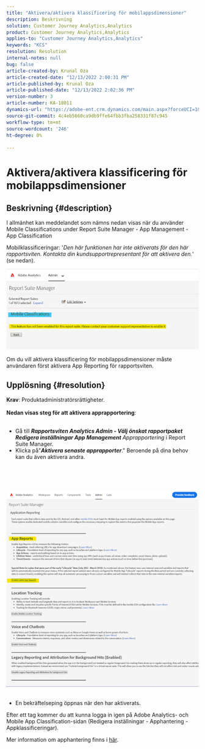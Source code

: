 ```yaml
---
title: "Aktivera/aktivera klassificering för mobilappsdimensioner"
description: Beskrivning
solution: Customer Journey Analytics,Analytics
product: Customer Journey Analytics,Analytics
applies-to: "Customer Journey Analytics,Analytics"
keywords: "KCS"
resolution: Resolution
internal-notes: null
bug: false
article-created-by: Krunal Oza
article-created-date: "12/13/2022 2:00:31 PM"
article-published-by: Krunal Oza
article-published-date: "12/13/2022 2:02:36 PM"
version-number: 3
article-number: KA-18011
dynamics-url: "https://adobe-ent.crm.dynamics.com/main.aspx?forceUCI=1&pagetype=entityrecord&etn=knowledgearticle&id=85557b7d-ee7a-ed11-81ac-6045bd006b3d"
source-git-commit: 4c4eb5660ca9db9ffe64fbb3fba258331f87c945
workflow-type: tm+mt
source-wordcount: '246'
ht-degree: 0%

---
```


# Aktivera/aktivera klassificering för mobilappsdimensioner

## Beskrivning {#description}


I allmänhet kan meddelandet som nämns nedan visas när du använder Mobile Classifications under Report Suite Manager - App Management - App Classification

Mobilklassificeringar: &#39;*Den här funktionen har inte aktiverats för den här rapportsviten. Kontakta din kundsupportrepresentant för att aktivera den.*&#39; (se nedan).

![](assets/___8f557b7d-ee7a-ed11-81ac-6045bd006b3d___.png)

Om du vill aktivera klassificering för mobilappsdimensioner måste användaren först aktivera App Reporting för rapportsviten.


## Upplösning {#resolution}

<b>Krav</b>: Produktadministratörsrättigheter.<br><br><b>Nedan visas steg för att aktivera apprapportering</b>: <br><br>
- Gå till <b>*Rapportsviten Analytics Admin - Välj önskat rapportpaket Redigera inställningar App Management </b> Apprapportering* i Report Suite Manager.
- Klicka på&quot;<b>*Aktivera senaste apprapporter</b>*.&quot; Beroende på dina behov kan du även aktivera andra.

<br><br> <br><br>![](assets/0ae3ca9c-b68f-ec11-b400-00224804a35d.png)
 
- En bekräftelseping öppnas när den har aktiverats.


Efter ett tag kommer du att kunna logga in igen på Adobe Analytics- och Mobile App Classification-sidan (Redigera inställningar - Apphantering - Appklassificeringar).

Mer information om apphantering finns i [här](https://nam04.safelinks.protection.outlook.com/?url=https%3A%2F%2Fexperienceleague.adobe.com%2Fdocs%2Fanalytics%2Fadmin%2Fadmin-tools%2Fmobile-management.html%3Flang%3Den&amp;amp;data=04%7C01%7Cnilotpalb%40adobe.com%7C3c1d5032d121424be46208d9f1d8905c%7Cfa7b1b5a7b34438794aed2c178decee1%7C0%7C0%7C637806734700482559%7CUnknown%7CTWFpbGZsb3d8eyJWIjoiMC4wLjAwMDAiLCJQIjoiV2luMzIiLCJBTiI6Ik1haWwiLCJXVCI6Mn0%3D%7C3000&amp;amp;sdata=uxWerDD%2FHHZVSk%2B6eY0p2czXyW3BtXq75lRarjebwak%3D&amp;amp;reserved=0 "Klicka för att följa länken: https://experienceleague.adobe.com/docs/analytics/admin/admin-tools/mobile-management.html?lang=en").
